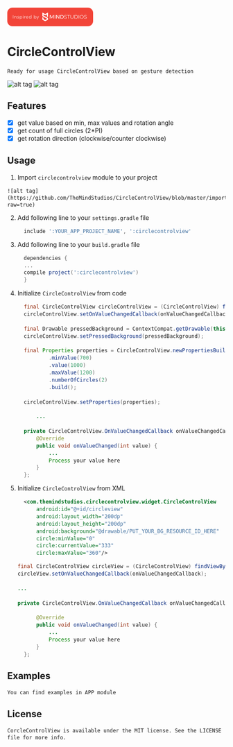 [![TheMindStudios](https://github.com/TheMindStudios/CircleControlView/blob/master/logo.png?raw=true)](https://themindstudios.com/)
# CircleControlView

    Ready for usage CircleControlView based on gesture detection

![alt tag](https://github.com/TheMindStudios/CircleControlView/blob/master/example_1.gif?raw=true)
![alt tag](https://github.com/TheMindStudios/CircleControlView/blob/master/example_2.gif?raw=true)

## Features

  - [x] get value based on min, max values and rotation angle
  - [x] get count of full circles (2*PI)
  - [x] get rotation direction (clockwise/counter clockwise)

## Usage

  1. Import `circlecontrolview` module to your project

    ![alt tag](https://github.com/TheMindStudios/CircleControlView/blob/master/import_module.jpg?raw=true)
    
 
  2. Add following line to your `settings.gradle` file

      ```groovy
        include ':YOUR_APP_PROJECT_NAME', ':circlecontrolview'
      ```
  3. Add following line to your `build.gradle` file

      ```groovy
        dependencies {
        ...
        compile project(':circlecontrolview')
        }
      ```
  3. Initialize `CircleControlView` from code

      ```java
        final CircleControlView circleControlView = (CircleControlView) findViewById(R.id.radio_cv_fm);
        circleControlView.setOnValueChangedCallback(onValueChangedCallback);
    
        final Drawable pressedBackground = ContextCompat.getDrawable(this, R.drawable.bg_btn_radio_pressed);
        circleControlView.setPressedBackground(pressedBackground);
    
        final Properties properties = CircleControlView.newPropertiesBuilder()
                .minValue(700)
                .value(1000)
                .maxValue(1200)
                .numberOfCircles(2)
                .build();
    
        circleControlView.setProperties(properties);
            
            ...
            
        private CircleControlView.OnValueChangedCallback onValueChangedCallback = new        CircleControlView.OnValueChangedCallback() {
            @Override
            public void onValueChanged(int value) {
                ...
                Process your value here
            }
        };
      ```
      
  4. Initialize `CircleControlView` from XML
    
      ```xml
        <com.themindstudios.circlecontrolview.widget.CircleControlView
            android:id="@+id/circleview"
            android:layout_width="200dp"
            android:layout_height="200dp"
            android:background="@drawable/PUT_YOUR_BG_RESOURCE_ID_HERE"
            circle:minValue="0"
            circle:currentValue="333"
            circle:maxValue="360"/>
      ```
      
      ```java
      final CircleControlView circleView = (CircleControlView) findViewById(R.id.circleview);
      circleView.setOnValueChangedCallback(onValueChangedCallback);
      
      ...
      
      private CircleControlView.OnValueChangedCallback onValueChangedCallback = new CircleControlView.OnValueChangedCallback() {
    
            @Override
            public void onValueChanged(int value) {
                ...
                Process your value here
            }
        };
      ```
      
## Examples

    You can find examples in APP module
  
## License

    CorcleControlView is available under the MIT license. See the LICENSE file for more info.
